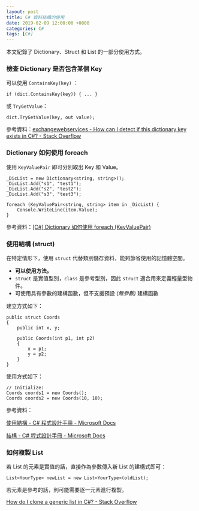 ```yaml
---
layout: post
title: C# 資料結構的使用
date: 2019-02-09 12:00:00 +0800
categories: C#
tags: [C#]
---
```


本文紀錄了 Dictionary、Struct 和 List 的一部分使用方式。

### 檢查 Dictionary 是否包含某個 Key

可以使用 `ContainsKey(key)` ：

```
if (dict.ContainsKey(key)) { ... }
```

或 `TryGetValue`：

```
dict.TryGetValue(key, out value);
```

參考資料：[exchangewebservices - How can I detect if this dictionary key exists in C#? - Stack Overflow](https://stackoverflow.com/questions/2829873/how-can-i-detect-if-this-dictionary-key-exists-in-c)

### Dictionary 如何使用 foreach

使用 `KeyValuePair` 即可分別取出 Key 和 Value。

```
_DicList = new Dictionary<string, string>();
_DicList.Add("s1", "test1");
_DicList.Add("s2", "test2");
_DicList.Add("s3", "test3");

foreach (KeyValuePair<string, string> item in _DicList) {
    Console.WriteLine(item.Value);
}
```

參考資料：[[C#] Dictionary 如何使用 foreach (KeyValuePair)](https://dotblogs.com.tw/atowngit/2010/07/30/blogseo-to-beat-a-dead-horse)

### 使用結構 (struct)

在特定情形下，使用 `struct` 代替類別儲存資料，能夠節省使用的記憶體空間。

- **可以使用方法。**
- `struct` 是實值型別，`class` 是參考型別，因此 `struct` 適合用來定義輕量型物件。
- 可使用具有參數的建構函數，但不支援預設 *(無參數)* 建構函數

建立方式如下：

```
public struct Coords
{
    public int x, y;

    public Coords(int p1, int p2)
    {
        x = p1;
        y = p2;
    }
}
```

使用方式如下：

```
// Initialize:   
Coords coords1 = new Coords();
Coords coords2 = new Coords(10, 10);
```

參考資料：

[使用結構 - C# 程式設計手冊 - Microsoft Docs](https://docs.microsoft.com/zh-tw/dotnet/csharp/programming-guide/classes-and-structs/using-structs)

[結構 - C# 程式設計手冊 - Microsoft Docs](https://docs.microsoft.com/zh-tw/dotnet/csharp/programming-guide/classes-and-structs/structs)

### 如何複製 List

若 List<Type> 的元素是實值的話，直接作為參數傳入新 List 的建構式即可：

```
List<YourType> newList = new List<YourType>(oldList);
```

若元素是參考的話，則可能需要逐一元素進行複製。

[How do I clone a generic list in C#? - Stack Overflow](https://stackoverflow.com/questions/222598/how-do-i-clone-a-generic-list-in-c)

